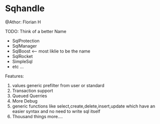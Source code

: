 # Sqhandle
@Athor: Florian H

TODO: Think of a better Name 
- SqlProtection
- SqlManager
- SqlBoost <-- most liklie to be the name
- SqlRocket
- SimpleSql
- etc ...

Features:
1. values generic prefilter from user or standard
2. Transaction support
3. Queued Querries
4. More Debug
5. generic functions like select,create,delete,insert,update which have an easier syntax and no need to write sql itself
6. Thousand things more....
